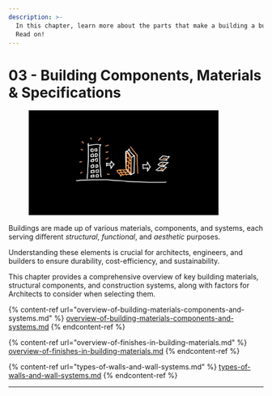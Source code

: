 ```yaml
---
description: >-
  In this chapter, learn more about the parts that make a building a building.
  Read on!
---
```


# 03 - Building Components, Materials & Specifications

<div align="left"><figure><img src="../.gitbook/assets/ALB-Chapter1@2x-1.jpg" alt="" width="375"><figcaption></figcaption></figure></div>

Buildings are made up of various materials, components, and systems, each serving different _structural_, _functional_, and _aesthetic_ purposes.&#x20;

Understanding these elements is crucial for architects, engineers, and builders to ensure durability, cost-efficiency, and sustainability.&#x20;

This chapter provides a comprehensive overview of key building materials, structural components, and construction systems, along with factors for Architects to consider when selecting them.

{% content-ref url="overview-of-building-materials-components-and-systems.md" %}
[overview-of-building-materials-components-and-systems.md](overview-of-building-materials-components-and-systems.md)
{% endcontent-ref %}

{% content-ref url="overview-of-finishes-in-building-materials.md" %}
[overview-of-finishes-in-building-materials.md](overview-of-finishes-in-building-materials.md)
{% endcontent-ref %}

{% content-ref url="types-of-walls-and-wall-systems.md" %}
[types-of-walls-and-wall-systems.md](types-of-walls-and-wall-systems.md)
{% endcontent-ref %}

***
